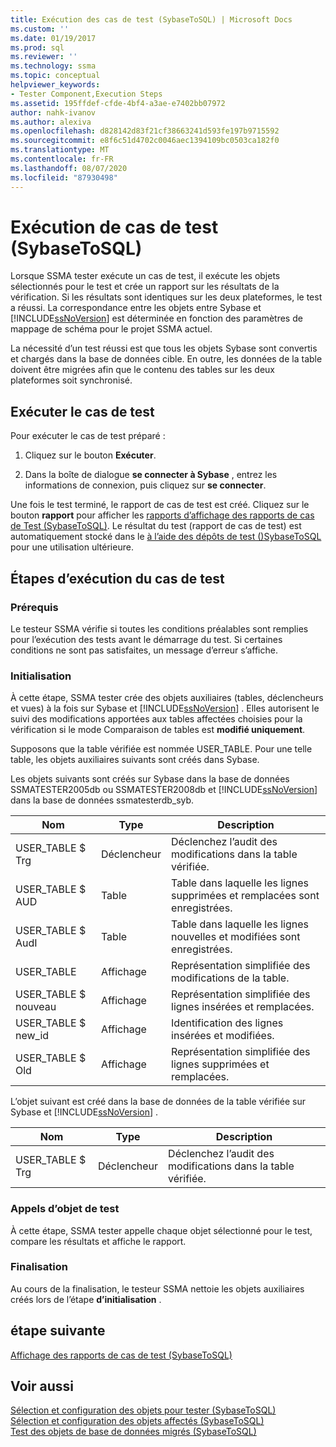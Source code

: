 ```yaml
---
title: Exécution des cas de test (SybaseToSQL) | Microsoft Docs
ms.custom: ''
ms.date: 01/19/2017
ms.prod: sql
ms.reviewer: ''
ms.technology: ssma
ms.topic: conceptual
helpviewer_keywords:
- Tester Component,Execution Steps
ms.assetid: 195ffdef-cfde-4bf4-a3ae-e7402bb07972
author: nahk-ivanov
ms.author: alexiva
ms.openlocfilehash: d828142d83f21cf38663241d593fe197b9715592
ms.sourcegitcommit: e8f6c51d4702c0046aec1394109bc0503ca182f0
ms.translationtype: MT
ms.contentlocale: fr-FR
ms.lasthandoff: 08/07/2020
ms.locfileid: "87930498"
---
```

# <a name="running-test-cases-sybasetosql"></a>Exécution de cas de test (SybaseToSQL)
Lorsque SSMA tester exécute un cas de test, il exécute les objets sélectionnés pour le test et crée un rapport sur les résultats de la vérification. Si les résultats sont identiques sur les deux plateformes, le test a réussi. La correspondance entre les objets entre Sybase et [!INCLUDE[ssNoVersion](../../includes/ssnoversion-md.md)] est déterminée en fonction des paramètres de mappage de schéma pour le projet SSMA actuel.  
  
La nécessité d’un test réussi est que tous les objets Sybase sont convertis et chargés dans la base de données cible. En outre, les données de la table doivent être migrées afin que le contenu des tables sur les deux plateformes soit synchronisé.  
  
## <a name="run-test-case"></a>Exécuter le cas de test  
Pour exécuter le cas de test préparé :  
  
1.  Cliquez sur le bouton **Exécuter**.  
  
2.  Dans la boîte de dialogue **se connecter à Sybase** , entrez les informations de connexion, puis cliquez sur **se connecter**.  
  
Une fois le test terminé, le rapport de cas de test est créé. Cliquez sur le bouton **rapport** pour afficher les [rapports d’affichage des rapports de cas de Test &#40;SybaseToSQL&#41;](../../ssma/sybase/viewing-test-case-reports-sybasetosql.md). Le résultat du test (rapport de cas de test) est automatiquement stocké dans le [à l’aide des dépôts de test &#40;&#41;SybaseToSQL](../../ssma/sybase/using-test-repositories-sybasetosql.md) pour une utilisation ultérieure.  
  
## <a name="test-case-execution-steps"></a>Étapes d’exécution du cas de test  
  
### <a name="prerequisites"></a>Prérequis  
Le testeur SSMA vérifie si toutes les conditions préalables sont remplies pour l’exécution des tests avant le démarrage du test. Si certaines conditions ne sont pas satisfaites, un message d’erreur s’affiche.  
  
### <a name="initialization"></a>Initialisation  
À cette étape, SSMA tester crée des objets auxiliaires (tables, déclencheurs et vues) à la fois sur Sybase et [!INCLUDE[ssNoVersion](../../includes/ssnoversion-md.md)] . Elles autorisent le suivi des modifications apportées aux tables affectées choisies pour la vérification si le mode Comparaison de tables est **modifié uniquement**.  
  
Supposons que la table vérifiée est nommée USER_TABLE. Pour une telle table, les objets auxiliaires suivants sont créés dans Sybase.  
  
Les objets suivants sont créés sur Sybase dans la base de données SSMATESTER2005db ou SSMATESTER2008db et [!INCLUDE[ssNoVersion](../../includes/ssnoversion-md.md)] dans la base de données ssmatesterdb_syb.  
  
|Nom|Type|Description|  
|--------|--------|---------------|  
|USER_TABLE $ Trg|Déclencheur|Déclenchez l’audit des modifications dans la table vérifiée.|  
|USER_TABLE $ AUD|Table|Table dans laquelle les lignes supprimées et remplacées sont enregistrées.|  
|USER_TABLE $ AudI|Table|Table dans laquelle les lignes nouvelles et modifiées sont enregistrées.|  
|USER_TABLE|Affichage|Représentation simplifiée des modifications de la table.|  
|USER_TABLE $ nouveau|Affichage|Représentation simplifiée des lignes insérées et remplacées.|  
|USER_TABLE $ new_id|Affichage|Identification des lignes insérées et modifiées.|  
|USER_TABLE $ Old|Affichage|Représentation simplifiée des lignes supprimées et remplacées.|  
  
L’objet suivant est créé dans la base de données de la table vérifiée sur Sybase et [!INCLUDE[ssNoVersion](../../includes/ssnoversion-md.md)] .  
  
|Nom|Type|Description|  
|--------|--------|---------------|  
|USER_TABLE $ Trg|Déclencheur|Déclenchez l’audit des modifications dans la table vérifiée.|  
  
### <a name="test-object-calls"></a>Appels d’objet de test  
À cette étape, SSMA tester appelle chaque objet sélectionné pour le test, compare les résultats et affiche le rapport.  
  
### <a name="finalization"></a>Finalisation  
Au cours de la finalisation, le testeur SSMA nettoie les objets auxiliaires créés lors de l’étape **d’initialisation** .  
  
## <a name="next-step"></a>étape suivante  
[Affichage des rapports de cas de test &#40;SybaseToSQL&#41;](../../ssma/sybase/viewing-test-case-reports-sybasetosql.md)  
  
## <a name="see-also"></a>Voir aussi  
[Sélection et configuration des objets pour tester &#40;SybaseToSQL&#41;](../../ssma/sybase/selecting-and-configuring-objects-to-test-sybasetosql.md)  
[Sélection et configuration des objets affectés &#40;SybaseToSQL&#41;](../../ssma/sybase/selecting-and-configuring-affected-objects-sybasetosql.md)  
[Test des objets de base de données migrés &#40;SybaseToSQL&#41;](../../ssma/sybase/testing-migrated-database-objects-sybasetosql.md)  
  
